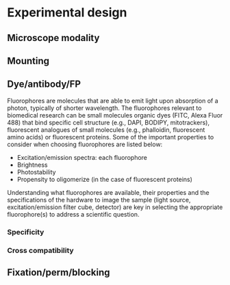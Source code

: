# Experimental design

## Microscope modality

## Mounting

## Dye/antibody/FP

Fluorophores are molecules that are able to emit light upon absorption of a photon, typically of shorter wavelength. The fluorophores relevant to biomedical research can be small molecules organic dyes (FITC, Alexa Fluor 488) that bind specific cell structure (e.g., DAPI, BODIPY, mitotrackers), fluorescent analogues of small molecules (e.g., phalloidin, fluorescent amino acids) or fluorescent proteins. Some of the important properties to consider when choosing fluorophores are listed below:

- Excitation/emission spectra: each fluorophore 
- Brightness
- Photostability
- Propensity to oligomerize (in the case of fluorescent proteins)

Understanding what fluorophores are available, their properties and the specifications of the hardware to image the sample (light source, excitation/emission filter cube, detector) are key in selecting the appropriate fluorophore(s) to address a scientific question. 


### Specificity

### Cross compatibility

## Fixation/perm/blocking
<!-- 
JB GDoc text
Antioxidants
Fluorescent light induces DNA damage and oxidation of cellular components (phototoxicity). In addition, fluorophore photobleaching can further induce phototoxicity by creating reactive oxygen species (ROS). The addition of antioxidants and removal of certain molecules (e.g., riboflavin) from the imaging media can reduce the ROS produced during imaging, improving the health of the sample{cite}`Stockley2017`.  

Oxygen Scavengers
Oxygen tends to induce photobleaching of organic dyes and other fluorophores. Addition of oxygen scavengers to the imaging media such as glucose oxidase or pyranose 2-oxidase can significantly reduce photobleaching of the fluorophores present in the sample. It is important to understand that the use of oxygen scavengers may affect live cell imaging, as these scavengers can affect the ATP and oxygen levels within the sample, compromising its health and therefore biological function.   
Blocking
During the immunostaining procedure, it is important to minimize nonspecific binding of the primary or secondary antibodies. In most cases, this is achieved by blocking this 
Permeabilization 
In order for the antibodies used during immunostaining or other fluorophores to penetrate and bind to their antigen within a cell or tissue, the membrane integrity (holes) needs to be challenged with a mild detergent. The permeabilization step needs to be carefully optimized depending on the antigen of interest, as it can result in a loss of cytoplasm or a degradation of the signal. 

Photobleaching reducing agents
Photobleaching can be defined as the irreversible destruction of a fluorophore in its excited state, meaning, that fluorophore will not be able to emit more light and the fluorescence signal will therefore degrade over time, affecting signal to noise ratio and intensity measurements. In order to minimize photobleaching during acquisition, there are a number of photobleaching reagent agents that can be added to the mounting or imaging media. These agents minimize photobleaching of fluorophores to a different extent, and therefore it is important to contact the manufacturer to ensure they are optimal for the specific fluorophore.  

Coverslip thickness
While there is a wide range of coverslip sizes and shapes, the most important specification to take into account is the coverslip thickness (0.17 mm) or grade (#1.5 grade) and tolerance (how precise the thickness measurement is. For example,  the thickness of a #1.5 coverslip can vary between 0.17-0.19mm, whereas a #1.5H has a standard deviation of 0.005 mm).  The reason the thickness and tolerance is important is because most microscope manufacturers assume a specific coverslip thickness in the design of objective lenses to minimize common occurring aberrations. These aberrations tend to affect the brightness and axial resolution, reducing signal to noise ratio, sharpness and resolution . The tolerance of the coverslip (to minimize the variability in thickness) is essential for super-resolution techniques or intensity measurements in images collected with high numerical aperture objectives.  


Mounting media
 Is the solution in which your specimen is placed in (mounted). Its purpose is to preserve the sample, including the fluorophores in it,  and enhance the imaging quality during acquisition, by buffering the pH, matching the refractive index throughout the sample (ideally matching it to that of glass) and minimizing photobleaching (depending on the medium) . Mounting media prevents the sample from drying out allowing long-term storage.    
Immersion media
 The immersion media is the medium that fills the gap between your objective lens and the glass coverslip or sample. It ultimately determines the numerical aperture of the objective lens (NA=RI * sin(Theta)), thus impacting lateral and axial resolution. It is critical to match the RI of the immersion media with that of the mounting media to minimize aberrations and improve image quality. Immersion media can be air, water, silicone oil, glycerol or oil. 
Air
Water
Oil
Optical polymers (for dish material) 
Most applications in microscopy require imaging through a glass coverslip of a specific thickness and tolerance. However, many cell types do not survive or cannot grow on glass and require additional coatings and manipulations of the coverslip to ensure the health of the sample. As an alternative some companies manufacture imaging chambers (multi well plates, 35 mm dishes…) with proprietary polymers that have similar properties to glass (optical polymers), thus enabling high resolution imaging. It is imperative to understand whether the immersion oil used during imaging affects the integrity of these polymers, as the solvents in some immersion media can crack or dissolve the polymer layer. 


----
Paper text

General
A high quality imaging experiment begins at the bench. The best performing microscope will not produce good quality data unless sample preparation is optimized first. Optimal sample preparation helps control for optical aberrations during the microscopy and enables more accurate measurements. When comparing multiple samples, samples should be processed in parallel whenever possible, using the same reagents to avoid technical variability. Positive and negative controls should always be included to ensure that sample processing went as expected and did not introduce artifacts to the imaging [2].

Some aspects of sample preparation are generalizable; major decisions can be roughly divided by preparations designed to be imaged through a coverslip versus preparations where the objective is in direct contact with the sample itself. Most standard applications require imaging through a coverslip, and for most high-resolution imaging experiments, glass thickness should be 0.17 mm (or #1.5 grade coverslips). Using a different thickness does not mean the experiment will not work, but since most objective lenses are corrected for this specific thickness, the image of the sample is brighter, appears sharper, and has better resolution and contrast. It is also critical to choose an appropriate immersion (e.g., air, oil, or water) for the sample holder, objective, and application. All major microscopy manufacturing companies manufacture one or more varieties of their own immersion oil. Each oil is optimized for the company’s lenses and sometimes further optimized for specific uses like brightfield or fluorescence imaging.  In contrast to approaches utilizing coverslips, microscopy techniques such as tissue and intravital imaging as well as lattice light sheet microscopy use dipping objectives where the objective is partially submerged with the sample. This removes concerns about glass thickness and immersion between glass, but adds considerations about the composition and refractive index of the sample buffer.

A general principle related to fluorescence imaging is that when selecting fluorophores, one must keep in mind compatibility with the specimen, available illumination sources and filters, and the overall sample preparation workflow. In general, bright and photostable fluorophores are critical, especially when doing live cell imaging, as their use minimizes phototoxicity and photobleaching, which can affect reproducibility in live cell imaging. In general, organic dyes are brighter and more photostable than fluorescent proteins but generally cannot be genetically encoded. If performing multi-color imaging, pay attention to whether the spectra of the different fluorophores are overlapping [3].
Live samples
The health of a living sample should always be prioritized, especially as stress is cumulative. As mentioned above, imaging typically requires glass as the sample interface, but many cell types grow poorly when grown directly on glass [4]. To combat specimen incompatibility, the glass can be coated (e.g., with poly-L-lysine, gelatin, fibronectin) or dishes constructed out of optical polymers designed to be compatible with the immersion oil [5]. To help determine what works for a specific cell type, we recommend looking in the literature at what others have used; the substrate used can affect biological processes. Please note standard tissue-culture plastic is autofluorescent, so avoid regular culture dishes if possible. 

The imaging media will affect both sample health and signal. Agents such as antioxidants and reactive oxygen species scavengers can be added to the media to reduce phototoxicity and photobleaching but must be tested for effects on the health of the sample [6,7]. Typical media components such as phenol red, fetal bovine serum, riboflavins and vitamins can produce a high fluorescence background; thus, the components added to media must be balanced such that the sample is healthy, but also signal is detectable [8–10]. 

Choosing dyes and fluorescent proteins with longer excitation wavelengths (e.g., NucRed instead of Hoechst) and using gentler illumination settings (lower irradiation, shorter exposure times, etc) will reduce phototoxicity and facilitate longer periods of imaging. It is always a good idea to simultaneously monitor the sample in brightfield mode during imaging, as certain morphological changes readily visible in brightfield (e.g., blebs, condensed nuclei, rounded cells) can indicate cell stress. 
Fixed samples
The final quality of labeling in fixed samples depends on proper fixation and permeabilization. The type of fixative, its concentration, and the fixation conditions (e.g., temperature, buffer components, and fixation length) have large effects on the preservation of the cellular structures and the general morphology of the sample. When possible, it is useful to assess how fixation affects morphology by comparing to live speciments. As with many other aspects, the fixation type and conditions should be optimized for each sample and staining. One example is immunofluorescence experiments, in which antibodies are used to label proteins of interest, permeabilization is needed so that antibodies can access the intracellular space. It is important to note that permeabilization can remove soluble proteins and lipids that are not cross-linked, so this step must also be optimized for a given target. 



In addition to immunofluorescence labeling, dyes are available that specifically label different cellular components (e.g., MitoTracker and DAPI, see Fig 2). When using such dyes, follow the manufacturer’s recommendations, as some do not withstand fixation. If detecting genetically expressed fluorescent proteins in a fixed sample, note that the fixative can affect the structure of the fluorescent proteins and alter their localization [12,13]. If the signal is no longer detectable after fixation, the fluorescent protein can be immunolabeled. 

The last consideration for fixed samples is the mounting medium. Different mounting media are not alike and have varying compatibility with different fluorophores. Mounting media maintain the appropriate pH for the fluorophore, have photobleaching-reducing agents and have a high refractive index (RI) meant to reduce aberrations due to a mismatch in RI between the sample, the coverslip, and the immersion medium. Many mounting media come with DAPI, but these may produce high background or uneven staining in tissue sections and thus should be validated before use [14,15]. 


 -->